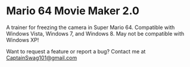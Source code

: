 # Mario 64 Movie Maker 2.0
A trainer for freezing the camera in Super Mario 64.
Compatible with Windows Vista, Windows 7, and Windows 8.
May not be compatible with Windows XP!

Want to request a feature or report a bug? Contact me at <a href="mailto://captainswag101@gmail.com">CaptainSwag101@gmail.com</a>
